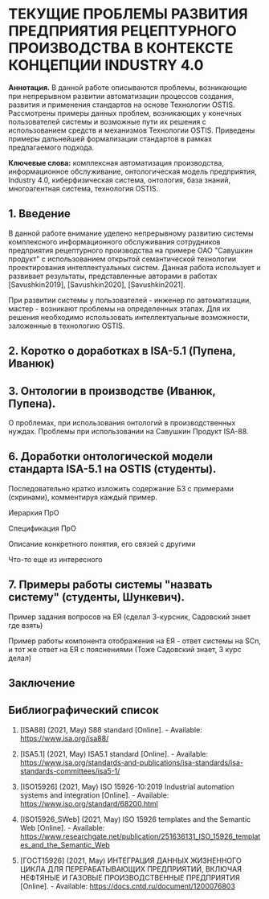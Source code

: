 # ТЕКУЩИЕ ПРОБЛЕМЫ РАЗВИТИЯ ПРЕДПРИЯТИЯ РЕЦЕПТУРНОГО ПРОИЗВОДСТВА В КОНТЕКСТЕ КОНЦЕПЦИИ INDUSTRY 4.0

**Аннотация.** В данной работе описываются проблемы, возникающие при непрерывном развитии автоматизации процессов создания, развития и применения стандартов на основе Технологии OSTIS. Рассмотрены примеры данных проблем, возникающих у конечных пользователей системы и возможные пути их решения с использованием средств и механизмов Технологии OSTIS. Приведены примеры дальнейшей формализации стандартов в рамках предлагаемого подхода.

**Ключевые слова:** комплексная автоматизация производства, информационное обслуживание, онтологическая модель предприятия, Industry 4.0, киберфизическая система, онтология, база знаний, многоагентная система, технология OSTIS.

## 1. Введение

В данной работе внимание уделено непрерывному развитию системы комплексного информационного обслуживания сотрудников предприятия рецептурного производства на примере ОАО "Савушкин продукт" с использованием открытой семантической технологии проектирования интеллектуальных систем. Данная работа использует и развивает результаты, представленные авторами в работах [Savushkin2019], [Savushkin2020], [Savushkin2021].

При развитии системы у пользователей - инженер по автоматизации, мастер - возникают проблемы на определенных этапах. Для их решения необходимо использовать интеллектуальные возможности, заложенные в технологию OSTIS.

## 2. Коротко о доработках в ISA-5.1 (Пупена, Иванюк)

## 3. Онтологии в производстве (Иванюк, Пупена).
О проблемах, при использования онтологий в производственных нуждах. Проблемы при использовании на Савушкин Продукт ISA-88.

## 6. Доработки онтологической модели стандарта ISA-5.1 на OSTIS (студенты).

Последовательно кратко изложить содержание БЗ с примерами (скринами), комментируя каждый пример.

Иерархия ПрО

Спецификация ПрО

Описание конкретного понятия, его связей с другими

Что-то еще из интересного


## 7. Примеры работы системы "назвать систему" (студенты, Шункевич).

Пример задания вопросов на ЕЯ (сделал 3-курсник, Садовский знает где взять)

Пример работы компонента отображения на ЕЯ - ответ системы на SCn, и тот же ответ на ЕЯ с пояснениями (Тоже Садовский знает, 3 курс делал)

## Заключение

## Библиографический список

1. [ISA88] (2021, May) S88 standard [Online]. - Available: https://www.isa.org/isa88/
2. [ISA5.1] (2021, May) ISA5.1 standard [Online]. - Available: https://www.isa.org/standards-and-publications/isa-standards/isa-standards-committees/isa5-1/
3. [ISO15926] (2021, May) ISO 15926-10:2019 Industrial automation systems and integration [Online]. - Available: https://www.iso.org/standard/68200.html

4. [ISO15926_SWeb] (2021, May) ISO 15926 templates and the Semantic Web [Online]. - Available: https://www.researchgate.net/publication/251636131_ISO_15926_templates_and_the_Semantic_Web
5. [ГОСТ15926] (2021, May) ИНТЕГРАЦИЯ ДАННЫХ ЖИЗНЕННОГО ЦИКЛА ДЛЯ ПЕРЕРАБАТЫВАЮЩИХ ПРЕДПРИЯТИЙ, ВКЛЮЧАЯ НЕФТЯНЫЕ И ГАЗОВЫЕ ПРОИЗВОДСТВЕННЫЕ ПРЕДПРИЯТИЯ [Online]. - Available: https://docs.cntd.ru/document/1200076803
